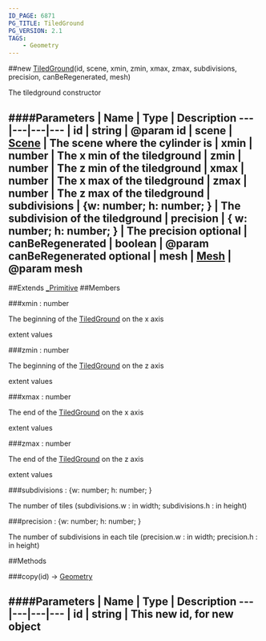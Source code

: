 ```yaml
---
ID_PAGE: 6871
PG_TITLE: TiledGround
PG_VERSION: 2.1
TAGS:
    - Geometry
---
```

##new [TiledGround](page.php?p=6871)(id, scene, xmin, zmin, xmax, zmax, subdivisions, precision, canBeRegenerated, mesh)



The tiledground constructor




####Parameters
 | Name | Type | Description
---|---|---|---
 | id | string | @param id
 | scene | [Scene](page.php?p=6662) | The scene where the cylinder is
 | xmin | number | The x min of the tiledground
 | zmin | number | The z min of the tiledground
 | xmax | number | The x max of the tiledground
 | zmax | number | The z max of the tiledground
 | subdivisions | {w: number; h: number; } | The subdivision of the tiledground
 | precision | { w: number; h: number; } | The precision
optional | canBeRegenerated | boolean | @param canBeRegenerated
optional | mesh | [Mesh](page.php?p=6659) | @param mesh
---

##Extends
 [_Primitive](page.php?p=6864)
##Members

###xmin : number




The beginning of the [TiledGround](page.php?p=6871) on the x axis

extent values



###zmin : number




The beginning of the [TiledGround](page.php?p=6871) on the z axis

extent values



###xmax : number




The end of the [TiledGround](page.php?p=6871) on the x axis

extent values



###zmax : number




The end of the [TiledGround](page.php?p=6871) on the z axis

extent values



###subdivisions : {w: number; h: number; }




The number of tiles (subdivisions.w : in width; subdivisions.h : in height)



###precision : {w: number; h: number; }




The number of subdivisions in each tile (precision.w : in width; precision.h : in height)











##Methods

###copy(id) &rarr; [Geometry](page.php?p=6771)

####Parameters
 | Name | Type | Description
---|---|---|---
 | id | string | This new id, for new object
---

